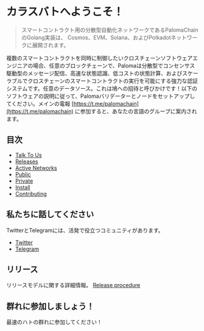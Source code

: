 # カラスバトへようこそ！
>スマートコントラクト用の分散型自動化ネットワークであるPalomaChainのGolang実装は、
> Cosmos、EVM、Solana、およびPolkadotネットワークに展開されます。
 
複数のスマートコントラクトを同時に制御したいクロスチェーンソフトウェアエンジニアの場合、任意のブロックチェーンで、Palomaは分散型でコンセンサス駆動型のメッセージ配信、高速な状態認識、低コストの状態計算、およびスケーラブルでクロスチェーンのスマートコントラクトの実行を可能にする強力な認証システムです。任意のデータソース。これは鳩への招待と呼びかけです！以下のソフトウェアの説明に従って、Palomaバリデーターとノードをセットアップしてください。メインの電報 [https://t.me/palomachain](https://t.me/palomachain) に参加すると、あなたの言語のグループに案内されます。

## 目次
- [Talk To Us](#talk-to-us) 
- [Releases](#releases) 
- [Active Networks](#active-networks) 
- [Public](#public)
- [Private](#private) 
- [Install](#install) 
- [Contributing](CONTRIBUTING.md)

## 私たちに話してください
TwitterとTelegramには、活発で役立つコミュニティがあります。
* [Twitter](https://twitter.com/paloma_chain) 
* [Telegram](https://t.me/palomachain)

## リリース
リリースモデルに関する詳細情報。
[Release procedure](CONTRIBUTING.md#release-procedure) 

## 群れに参加しましょう！
最速のハトの群れに参加してください！
